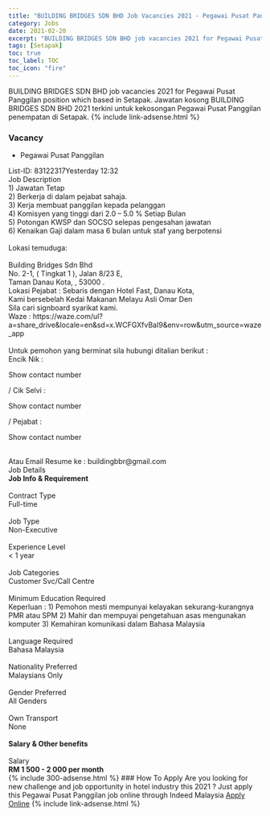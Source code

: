 ```yaml
---
title: "BUILDING BRIDGES SDN BHD Job Vacancies 2021 - Pegawai Pusat Panggilan" 
category: Jobs 
date: 2021-02-20 
excerpt: "BUILDING BRIDGES SDN BHD job vacancies 2021 for Pegawai Pusat Panggilan position which based in Setapak. Jawatan kosong BUILDING BRIDGES SDN BHD 2021 terkini untuk kekosongan Pegawai Pusat Panggilan penempatan di Setapak" 
tags: [Setapak] 
toc: true 
toc_label: TOC 
toc_icon: "fire" 
--- 
```


BUILDING BRIDGES SDN BHD job vacancies 2021 for Pegawai Pusat Panggilan position which based in Setapak. Jawatan kosong BUILDING BRIDGES SDN BHD 2021 terkini untuk kekosongan Pegawai Pusat Panggilan penempatan di Setapak. 
{% include link-adsense.html %} 
### Vacancy 
- Pegawai Pusat Panggilan 
<div><p></p><div><div>List-ID: 83122317Yesterday 12:32</div>
<div><div>Job Description</div><div></div><div>
1) Jawatan Tetap<br>
2) Berkerja di dalam pejabat sahaja.<br>
3) Kerja membuat panggilan kepada pelanggan
<br>
4) Komisyen yang tinggi dari 2.0 &#8211; 5.0 % Setiap Bulan<br>
5) Potongan KWSP dan SOCSO selepas pengesahan jawatan<br>
6) Kenaikan Gaji dalam masa 6 bulan untuk staf yang berpotensi<br>
<br>
Lokasi temuduga:<br>
<br>
Building Bridges Sdn Bhd<br>
No. 2-1, ( Tingkat 1 ), Jalan 8/23 E,<br>
Taman Danau Kota, , 53000 .<br>
Lokasi Pejabat : Sebaris dengan Hotel Fast, Danau Kota,<br>
Kami bersebelah Kedai Makanan Melayu Asli Omar Den<br>
Sila cari signboard syarikat kami.<br>
Waze : https://waze.com/ul?a=share_drive&amp;locale=en&amp;sd=x.WCFGXfvBaI9&amp;env=row&amp;utm_source=waze_app<br>
<br>
Untuk pemohon yang berminat sila hubungi ditalian berikut :<br>
Encik Nik : <p>Show contact number</p> / Cik Selvi : <p>Show contact number</p> / Pejabat : <p>Show contact number</p><br>
Atau Email Resume ke : buildingbbr@gmail.com</div><div>
Job Details</div><div><div><div><div><div><b>
Job Info &amp; Requirement</b></div></div><br>
</div><div><div><div>
Contract Type</div><div><div>
Full-time</div></div></div><br>
<div><div>
Job Type</div><div><div>
Non-Executive</div></div></div><br>
<div><div>
Experience Level</div><div><div>
&lt; 1 year</div></div></div><br>
<div><div>
Job Categories</div><div><div>
Customer Svc/Call Centre</div></div></div><br>
<div><div>
Minimum Education Required</div><div><div>
Keperluan : 1) Pemohon mesti mempunyai kelayakan sekurang-kurangnya PMR atau SPM 2) Mahir dan mempuyai pengetahuan asas mengunakan komputer 3) Kemahiran komunikasi dalam Bahasa Malaysia</div></div></div><br>
<div><div>
Language Required</div><div><div>
Bahasa Malaysia</div></div></div><br>
<div><div>
Nationality Preferred</div><div><div>
Malaysians Only</div></div></div><br>
<div><div>
Gender Preferred</div><div><div>
All Genders</div></div></div><br>
<div><div>
Own Transport</div><div><div>
None</div></div></div><br>
</div></div><div><div><div><div><b>
Salary &amp; Other benefits</b></div></div><br>
</div><div><div>
Salary</div><div><b>
RM 1 500 - 2 000 per month</b></div></div></div></div></div></div></div> 
{% include 300-adsense.html %} 
### How To Apply 
Are you looking for new challenge and job opportunity in hotel industry this 2021 ?
Just apply this Pegawai Pusat Panggilan job online through Indeed Malaysia 
<a href="https://malaysia.indeed.com/viewjob?jk=e829096409bbd940" class="btn btn--info" target="_blank" rel="nofollow noopenner">Apply Online</a> 
{% include link-adsense.html %} 